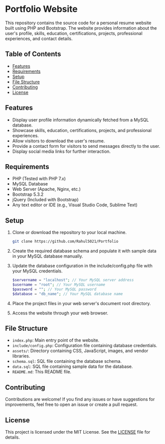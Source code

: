 # Portfolio Website

This repository contains the source code for a personal resume website built using PHP and Bootstrap. The website provides information about the user's profile, skills, education, certifications, projects, professional experiences, and contact details.

## Table of Contents

- [Features](#features)
- [Requirements](#requirements)
- [Setup](#setup)
- [File Structure](#file-structure)
- [Contributing](#contributing)
- [License](#license)

## Features

- Display user profile information dynamically fetched from a MySQL database.
- Showcase skills, education, certifications, projects, and professional experiences.
- Allow visitors to download the user's resume.
- Provide a contact form for visitors to send messages directly to the user.
- Display social media links for further interaction.

## Requirements

- PHP (Tested with PHP 7.x)
- MySQL Database
- Web Server (Apache, Nginx, etc.)
- Bootstrap 5.3.2
- jQuery (Included with Bootstrap)
- Any text editor or IDE (e.g., Visual Studio Code, Sublime Text)

## Setup

1. Clone or download the repository to your local machine.
    ```bash
   git clone https://github.com/Rahul5021/Portfolio

2. Create the required database schema and populate it with sample data in your MySQL database manually.

3. Update the database configuration in the include/config.php file with your MySQL credentials.
    ```php
    $servername = "localhost"; // Your MySQL server address
    $username = "root"; // Your MySQL username
    $password = ""; // Your MySQL password
    $database = "db_name"; // Your MySQL database name
4. Place the project files in your web server's document root directory.
5. Access the website through your web browser.

## File Structure

- `index.php`: Main entry point of the website.
- `include/config.php`: Configuration file containing database credentials.
- `assets/`: Directory containing CSS, JavaScript, images, and vendor libraries.
- `schema.sql`: SQL file containing the database schema.
- `data.sql`: SQL file containing sample data for the database.
- `README.md`: This README file.

## Contributing
Contributions are welcome! If you find any issues or have suggestions for improvements, feel free to open an issue or create a pull request.

## License

This project is licensed under the MIT License. See the [LICENSE](LICENSE) file for details.

